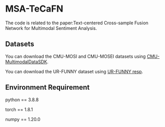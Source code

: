 # MSA-TeCaFN

The code is related to the paper:Text-centered Cross-sample Fusion Network for Multimodal Sentiment Analysis.

## Datasets

You can download the CMU-MOSI and CMU-MOSEI datasets using [CMU-MultimodalDataSDK](https://github.com/Jie-Xie/CMU-MultimodalDataSDK). 

You can download the UR-FUNNY dataset using [UR-FUNNY resp](https://github.com/ROC-HCI/UR-FUNNY). 


## Environment Requirement

python == 3.8.8

torch == 1.8.1

numpy == 1.20.0